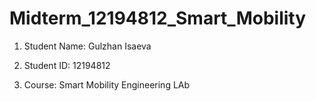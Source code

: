 # Midterm_12194812_Smart_Mobility

1. Student Name: Gulzhan Isaeva

2. Student ID: 12194812

3. Course: Smart Mobility Engineering LAb
